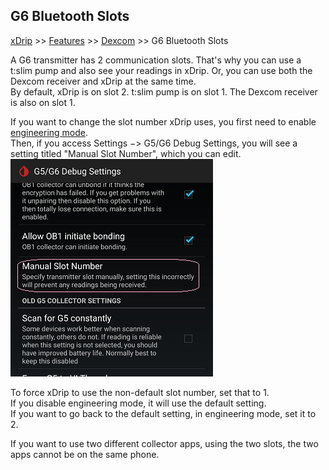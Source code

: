 ## G6 Bluetooth Slots
[xDrip](../README.md) >> [Features](Features_page.md) >> [Dexcom](./Dexcom_page.md) >> G6 Bluetooth Slots  
  
A G6 transmitter has 2 communication slots.  That's why you can use a t:slim pump and also see your readings in xDrip.  Or, you can use both the Dexcom receiver and xDrip at the same time.  
By default, xDrip is on slot 2.  t:slim pump is  on slot 1.  The Dexcom receiver is also on slot 1.  

If you want to change the slot number xDrip uses, you first need to enable [engineering mode](./Engineering-Mode.md).  
Then, if you access Settings &#8722;> G5/G6 Debug Settings, you will see a setting titled "Manual Slot Number", which you can edit.  
![](./images/manual_slot.png)  

To force xDrip to use the non-default slot number, set that to 1.  
If you disable engineering mode, it will use the default setting.  
If you want to go back to the default setting, in engineering mode, set it to 2.  
  
If you want to use two different collector apps, using the two slots, the two apps cannot be on the same phone.  
